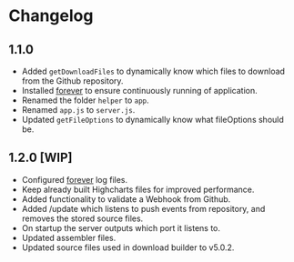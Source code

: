 # Changelog

## 1.1.0
- Added `getDownloadFiles` to dynamically know which files to download from the Github repository.
- Installed [forever](https://www.npmjs.com/package/forever) to ensure continuously running of application.
- Renamed the folder `helper` to `app`.
- Renamed `app.js` to `server.js`.
- Updated `getFileOptions` to dynamically know what fileOptions should be.

## 1.2.0 [WIP]
- Configured [forever](https://www.npmjs.com/package/forever) log files. 
- Keep already built Highcharts files for improved performance.
- Added functionality to validate a Webhook from Github.
- Added /update which listens to push events from repository, and removes the stored source files.
- On startup the server outputs which port it listens to.
- Updated assembler files.
- Updated source files used in download builder to v5.0.2.